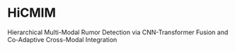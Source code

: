 # HiCMIM 
Hierarchical Multi-Modal Rumor Detection via
CNN-Transformer Fusion and Co-Adaptive
Cross-Modal Integration 
